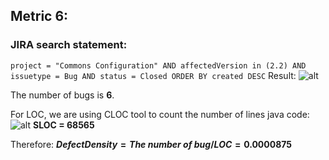 ## Metric 6:

### JIRA search statement:
`project = "Commons Configuration" AND affectedVersion in (2.2) AND issuetype = Bug AND status = Closed ORDER BY created DESC`
Result:
![alt](https://i.imgur.com/dL1GDz0.png)

The number of bugs is **6**.

For LOC, we are using CLOC tool to count the number of lines java code:
![alt](https://i.imgur.com/93ralhp.png)
**SLOC = 68565**

Therefore:
**$Defect Density = The\ number\ of \ bug / LOC = 0.0000875$**